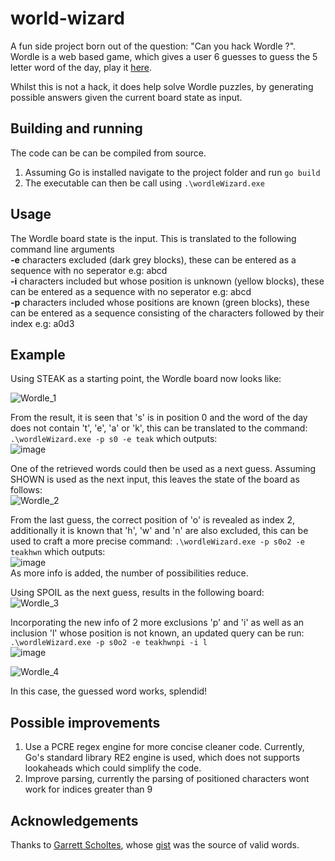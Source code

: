 # world-wizard

A fun side project born out of the question: "Can you hack Wordle ?". Wordle is a web based game, which gives a user 6 guesses to guess the 5 letter word of the day, play it [here](https://www.nytimes.com/games/wordle/index.html).

Whilst this is not a hack, it does help solve Wordle puzzles, by generating possible answers given the current board state as input. 

## Building and running 
The code can be can be compiled from source. 

1. Assuming Go is installed navigate to the project folder and run `go build`
2. The executable can then be call using `.\wordleWizard.exe`

## Usage

The Wordle board state is the input. This is translated to the following command line arguments  
**-e** characters excluded (dark grey blocks), these can be entered as a sequence with no seperator e.g: abcd  
**-i** characters included but whose position is unknown (yellow blocks), these can be entered as a sequence with no seperator e.g: abcd  
**-p** characters included whose positions are known (green blocks), these can be entered as a sequence consisting of the characters followed by their index e.g: a0d3  

## Example
Using STEAK as a starting point, the Wordle board now looks like:

![Wordle_1](https://user-images.githubusercontent.com/38185025/224811464-62b61cce-42d0-412f-8f2f-8e95fc42d341.jpeg)

From the result, it is seen that 's' is in position 0 and the word of the day does not contain 't', 'e', 'a' or 'k', this can be translated to the command: `.\wordleWizard.exe -p s0 -e teak` which outputs:  
![image](https://user-images.githubusercontent.com/38185025/224812354-2c81d2ab-b279-4e92-99ef-40c26c941865.png)

One of the retrieved words could then be used as a next guess. Assuming SHOWN is used as the next input, this leaves the state of the board as follows:      
![Wordle_2](https://user-images.githubusercontent.com/38185025/224812888-4f2b6bf4-87a7-4274-bd7c-9a6b87455544.jpeg)

From the last guess, the correct position of 'o' is revealed as index 2, additionally it is known that 'h', 'w' and 'n' are also excluded, this can be used to craft a more precise command: `.\wordleWizard.exe -p s0o2 -e teakhwn` which outputs:      
![image](https://user-images.githubusercontent.com/38185025/224813451-3d03f9b5-1ae7-4ad3-baa3-bfd0e0240aaa.png)  
As more info is added, the number of possibilities reduce. 

Using SPOIL as the next guess, results in the following board:  
![Wordle_3](https://user-images.githubusercontent.com/38185025/224814167-b492a6e1-52d4-4762-b279-6d18b93f8570.jpeg)

Incorporating the new info of 2 more exclusions 'p' and 'i' as well as an inclusion 'l' whose position is not known, an updated query can be run: `.\wordleWizard.exe -p s0o2 -e teakhwnpi -i l`  
![image](https://user-images.githubusercontent.com/38185025/224814716-42a36ff7-1aa6-44d8-a944-c7e1cb4524e3.png)

![Wordle_4](https://user-images.githubusercontent.com/38185025/224815149-9eb5f76b-1165-459e-b7dd-41004459a37e.jpeg)

In this case, the guessed word works, splendid!

## Possible improvements
1. Use a PCRE regex engine for more concise cleaner code. Currently, Go's standard library RE2 engine is used, which does not supports lookaheads which could simplify the code.  
2. Improve parsing, currently the parsing of positioned characters wont work for indices greater than 9 

## Acknowledgements

Thanks to [Garrett Scholtes](https://gist.github.com/scholtes), whose [gist](https://gist.github.com/scholtes/94f3c0303ba6a7768b47583aff36654d) was the source of valid words.
